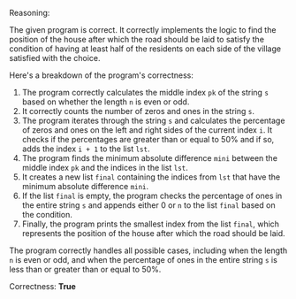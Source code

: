 Reasoning:

The given program is correct. It correctly implements the logic to find the position of the house after which the road should be laid to satisfy the condition of having at least half of the residents on each side of the village satisfied with the choice.

Here's a breakdown of the program's correctness:

1. The program correctly calculates the middle index `pk` of the string `s` based on whether the length `n` is even or odd.
2. It correctly counts the number of zeros and ones in the string `s`.
3. The program iterates through the string `s` and calculates the percentage of zeros and ones on the left and right sides of the current index `i`. It checks if the percentages are greater than or equal to 50% and if so, adds the index `i + 1` to the list `lst`.
4. The program finds the minimum absolute difference `mini` between the middle index `pk` and the indices in the list `lst`.
5. It creates a new list `final` containing the indices from `lst` that have the minimum absolute difference `mini`.
6. If the list `final` is empty, the program checks the percentage of ones in the entire string `s` and appends either 0 or `n` to the list `final` based on the condition.
7. Finally, the program prints the smallest index from the list `final`, which represents the position of the house after which the road should be laid.

The program correctly handles all possible cases, including when the length `n` is even or odd, and when the percentage of ones in the entire string `s` is less than or greater than or equal to 50%.

Correctness: **True**